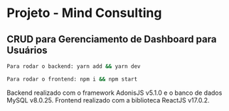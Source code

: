 # Projeto - Mind Consulting

## CRUD para Gerenciamento de Dashboard para Usuários

```bash
Para rodar o backend: yarn add && yarn dev

Para rodar o frontend: npm i && npm start
```

Backend realizado com o framework AdonisJS v5.1.0 e o banco de dados MySQL v8.0.25. Frontend realizado com a biblioteca ReactJS v17.0.2.
